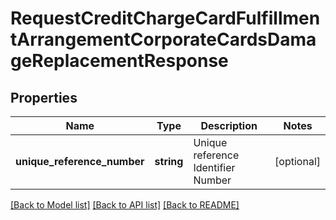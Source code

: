 # RequestCreditChargeCardFulfillmentArrangementCorporateCardsDamageReplacementResponse

## Properties
Name | Type | Description | Notes
------------ | ------------- | ------------- | -------------
**unique_reference_number** | **string** | Unique reference Identifier Number | [optional] 

[[Back to Model list]](../../README.md#documentation-for-models) [[Back to API list]](../../README.md#documentation-for-api-endpoints) [[Back to README]](../../README.md)

